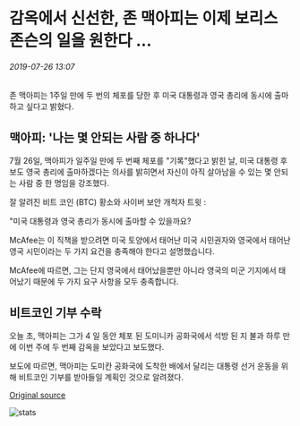 # 감옥에서 신선한, 존 맥아피는 이제 보리스 존슨의 일을 원한다 ...

###### 2019-07-26 13:07

존 맥아피는 1주일 만에 두 번의 체포를 당한 후 미국 대통령과 영국 총리에 동시에 출마하고 싶다고 밝혔다.

## 맥아피: '나는 몇 안되는 사람 중 하나다'

7월 26일, 맥아피가 일주일 만에 두 번째 체포를 "기록"했다고 밝힌 날, 미국 대통령 후보도 영국 총리에 출마하겠다는 의사를 밝히면서 자신이 아직 살아남을 수 있는 몇 안되는 사람 중 한 명임을 강조했다.

잘 알려진 비트 코인 (BTC) 황소와 사이버 보안 개척자 트윗 :

"미국 대통령과 영국 총리가 동시에 출마할 수 있을까요?

McAfee는 이 직책을 받으려면 미국 토양에서 태어난 미국 시민권자와 영국에서 태어난 영국 시민이라는 두 가지 요건을 충족해야 한다고 설명했습니다.

McAfee에 따르면, 그는 단지 영국에서 태어났을뿐만 아니라 영국의 미군 기지에서 태어났기 때문에 두 가지 요구 사항을 모두 충족합니다.

## 비트코인 기부 수락

오늘 초, 맥아피는 그가 4 일 동안 체포 된 도미니카 공화국에서 석방 된 지 불과 하루 만에 이번 주에 두 번째 감옥을 보았다고 보도했다.

보도에 따르면, 맥아피는 도미칸 공화국에 도착한 배에서 달리는 대통령 선거 운동을 위해 비트코인 기부를 받아들일 계획인 것으로 알려졌다.

[Original source](https://cointelegraph.com/news/fresh-out-of-jail-john-mcafee-now-wants-boris-johnsons-job)

![stats](https://c.statcounter.com/11760860/0/a89fa40b/1/ "stats")